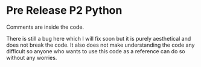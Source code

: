 # Pre Release P2 Python

Comments are inside the code.

There is still a bug here which I will fix soon but it is purely aesthetical and does not break the code. It also does not make understanding the code any difficult so anyone who wants to use this code as a reference can do so without any worries.
